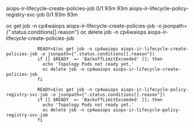 


aiops-ir-lifecycle-create-policies-job            0/1           93m        93m
aiops-ir-lifecycle-policy-registry-svc-job        0/1           93m        93m

oc get job -n cp4waiops aiops-ir-lifecycle-create-policies-job -o jsonpath={".status.conditions[].reason"}
oc delete job -n cp4waiops aiops-ir-lifecycle-create-policies-job

                READY=$(oc get job -n cp4waiops aiops-ir-lifecycle-create-policies-job -o jsonpath={".status.conditions[].reason"})
                if [[ $READY  =~ 'BackoffLimitExceeded' ]]; then
                  echo 'Topology Pods not ready yet.'
                  oc delete job -n cp4waiops aiops-ir-lifecycle-create-policies-job
                fi

                READY=$(oc get job -n cp4waiops aiops-ir-lifecycle-policy-registry-svc-job -o jsonpath={".status.conditions[].reason"})
                if [[ $READY  =~ 'BackoffLimitExceeded' ]]; then
                  echo 'Topology Pods not ready yet.'
                  oc delete job -n cp4waiops aiops-ir-lifecycle-policy-registry-svc-job
                fi


